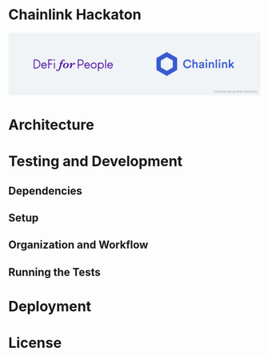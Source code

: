 # Chainlink Hackaton

![banner](./assets/banner.png)

# Architecture

# Testing and Development

## Dependencies

## Setup

## Organization and Workflow

## Running the Tests

# Deployment

# License

